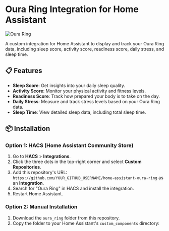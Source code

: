 # Oura Ring Integration for Home Assistant

![Oura Ring](https://example.com/path/to/your/logo.png)

A custom integration for Home Assistant to display and track your Oura Ring data, including sleep score, activity score, readiness score, daily stress, and sleep time.

## 📋 Features

- **Sleep Score**: Get insights into your daily sleep quality.
- **Activity Score**: Monitor your physical activity and fitness levels.
- **Readiness Score**: Track how prepared your body is to take on the day.
- **Daily Stress**: Measure and track stress levels based on your Oura Ring data.
- **Sleep Time**: View detailed sleep data, including total sleep time.

## 📦 Installation

### Option 1: HACS (Home Assistant Community Store)

1. Go to **HACS** > **Integrations**.
2. Click the three dots in the top-right corner and select **Custom Repositories**.
3. Add this repository's URL: `https://github.com/YOUR_GITHUB_USERNAME/home-assistant-oura-ring` as an **Integration**.
4. Search for "Oura Ring" in HACS and install the integration.
5. Restart Home Assistant.

### Option 2: Manual Installation

1. Download the `oura_ring` folder from this repository.
2. Copy the folder to your Home Assistant's `custom_components` directory:
